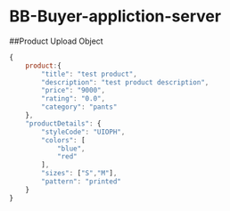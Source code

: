 # BB-Buyer-appliction-server

##Product Upload Object

```JavaScript
{
    product:{
        "title": "test product",
        "description": "test product description",
        "price": "9000",
        "rating": "0.0",
        "category": "pants"
    },
    "productDetails": {
        "styleCode": "UIOPH",
        "colors": [
            "blue",
            "red"
        ],
        "sizes": ["S","M"],
        "pattern": "printed"
    }
}

```
